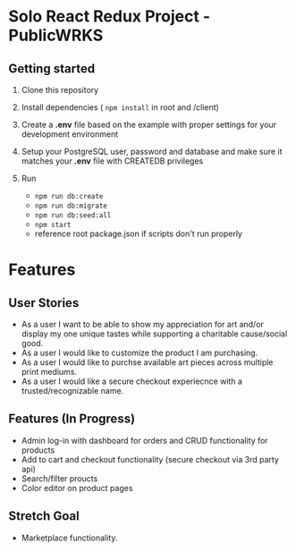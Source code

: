 # Solo React Redux Project - PublicWRKS

## Getting started

1. Clone this repository
2. Install dependencies ( `npm install` in root and /client)
3. Create a **.env** file based on the example with proper settings for your development environment
4. Setup your PostgreSQL user, password and database and make sure it matches your **.env** file with CREATEDB privileges

5. Run

   * `npm run db:create`
   * `npm run db:migrate`
   * `npm run db:seed:all`
   * `npm start`
   * reference root package.json if scripts don't run properly

# Features

## User Stories

* As a user I want to be able to show my appreciation for art and/or display my one unique tastes while supporting a charitable cause/social good.
* As a user I would like to customize the product I am purchasing.
* As a user I would like to purchse available art pieces across multiple print mediums.
* As a user I would like a secure checkout experiecnce with a trusted/recognizable name.

## Features (In Progress)

* Admin log-in with dashboard for orders and CRUD functionality for products
* Add to cart and checkout functionality (secure checkout via 3rd party api)
* Search/filter proucts
* Color editor on product pages

## Stretch Goal

* Marketplace functionality.
